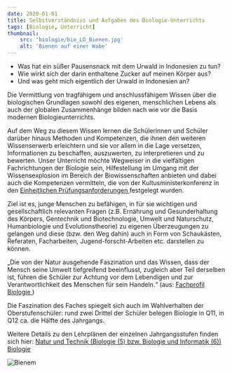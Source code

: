 ```yaml
---
date: 2020-01-01
title: Selbstverständniss und Aufgaben des Biologie-Unterrichts
tags: [Biologie, Unterricht]
thumbnail: 
    src: 'biologie/bio_LO_Bienen.jpg'
    alt: 'Bienen auf einer Wabe'
---
```



<ul>
<li>Was hat ein süßer Pausensnack mit dem Urwald in Indonesien zu tun?</li> 
<li>Wie wirkt sich der darin enthaltene Zucker auf meinen Körper aus?</li>
<li>Und was geht mich eigentlich der Urwald in Indonesien an?</li>
</ul>

<p>
Die Vermittlung von tragfähigem und anschlussfähigem Wissen über die
biologischen Grundlagen sowohl des eigenen, menschlichen Lebens als
auch der globalen Zusammenhänge bilden nach wie vor die Basis modernen
Biologieunterrichts.
</p>

<p>
Auf dem Weg zu diesem Wissen lernen die Schülerinnen und Schüler
darüber hinaus Methoden und Kompetenzen, die ihnen den weiteren
Wissenserwerb erleichtern und sie vor allem in die Lage versetzen,
Informationen zu beschaffen, auszuwerten, zu interpretieren und zu
bewerten. Unser Unterricht möchte Wegweiser in die vielfältigen
Fachrichtungen der Biologie sein, Hilfestellung im Umgang mit der
Wissensexplosion im Bereich der Biowissenschaften anbieten und dabei
auch die Kompetenzen vermitteln, die von der Kultusministerkonferenz
in
den <a href="http://www.kmk.org/fileadmin/veroeffentlichungen_beschluesse/2008/2008_10_24-VB-EPA.pdf"
title="Externer Link">Einheitlichen Prüfungsanforderungen <?= $pfeil ?></a>
festgelegt wurden.
</p>

<p>
Ziel ist es, junge Menschen zu befähigen, in für sie wichtigen und
gesellschaftlich relevanten Fragen (z.B. Ernährung und Gesunderhaltung
des Körpers, Gentechnik und Biotechnologie, Umwelt und Naturschutz,
Humanbiologie und Evolutionstheorie) zu eigenen Überzeugungen zu
gelangen und diese (bzw. den Weg dahin) auch in Form von Schaukästen,
Referaten, Facharbeiten, Jugend-forscht-Arbeiten etc. darstellen zu
können.
</p>

<p>
„Die von der Natur ausgehende Faszination und das Wissen, dass der
Mensch seine Umwelt tiefgreifend beeinflusst, zugleich aber Teil
derselben ist, führen die Schüler zur Achtung vor dem Lebendigen und
zur Verantwortlichkeit des Menschen für sein Handeln.“
(aus: <a href="http://www.isb-gym8-lehrplan.de/contentserv/3.1.neu/g8.de/index.php?StoryID=26386"
title="Externer Link">Fachprofil Biologie <?= $pfeil ?></a>)
</p>

<p>
Die Faszination des Faches spiegelt sich auch im Wahlverhalten der
Oberstufenschüler: rund zwei Drittel der Schüler belegen Biologie in
Q11, in Q12 ca. die Hälfte des Jahrgangs.
</p>

<p>
Weitere Details zu den Lehrplänen der einzelnen Jahrgangsstufen finden
sich hier:
<a href="https://www.lehrplanplus.bayern.de/" 
title="Externer Link">Natur und Technik (Biologie (5) bzw. Biologie und Informatik (6)) <?= $pfeil ?></a>
<a href="http://www.isb.bayern.de/isb/index.asp?MNav=6&amp;QNav=4&amp;TNav=0&amp;INav=0&amp;LpSta=6&amp;STyp=14&amp;Fach=42" 
title="Externer Link">Biologie <?= $pfeil ?></a>
</p>

<img src="/images/biologie/bio_LO_Bienen.jpg" alt="Bienem">